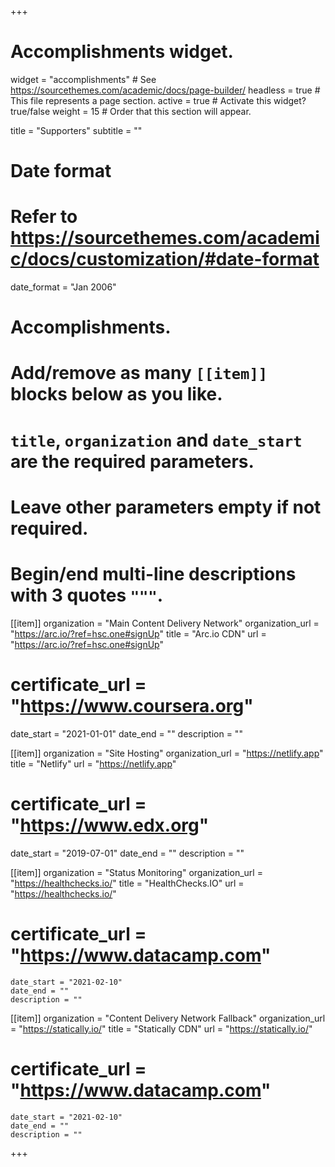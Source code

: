 +++
# Accomplishments widget.
widget = "accomplishments"  # See https://sourcethemes.com/academic/docs/page-builder/
headless = true  # This file represents a page section.
active = true  # Activate this widget? true/false
weight = 15  # Order that this section will appear.

title = "Supporters"
subtitle = ""

# Date format
#   Refer to https://sourcethemes.com/academic/docs/customization/#date-format
date_format = "Jan 2006"

# Accomplishments.
#   Add/remove as many `[[item]]` blocks below as you like.
#   `title`, `organization` and `date_start` are the required parameters.
#   Leave other parameters empty if not required.
#   Begin/end multi-line descriptions with 3 quotes `"""`.

[[item]]
  organization = "Main Content Delivery Network"
  organization_url = "https://arc.io/?ref=hsc.one#signUp"
  title = "Arc.io CDN"
  url = "https://arc.io/?ref=hsc.one#signUp"
# certificate_url = "https://www.coursera.org"
  date_start = "2021-01-01"
  date_end = ""
  description = ""

[[item]]
  organization = "Site Hosting"
  organization_url = "https://netlify.app"
  title = "Netlify"
  url = "https://netlify.app"
#  certificate_url = "https://www.edx.org"
  date_start = "2019-07-01"
  date_end = ""
  description = ""

  [[item]]
    organization = "Status Monitoring"
    organization_url = "https://healthchecks.io/"
    title = "HealthChecks.IO"
    url = "https://healthchecks.io/"
#  certificate_url = "https://www.datacamp.com"
    date_start = "2021-02-10"
    date_end = ""
    description = ""

  [[item]]
    organization = "Content Delivery Network Fallback"
    organization_url = "https://statically.io/"
    title = "Statically CDN"
    url = "https://statically.io/"
#  certificate_url = "https://www.datacamp.com"
    date_start = "2021-02-10"
    date_end = ""
    description = ""  
+++
